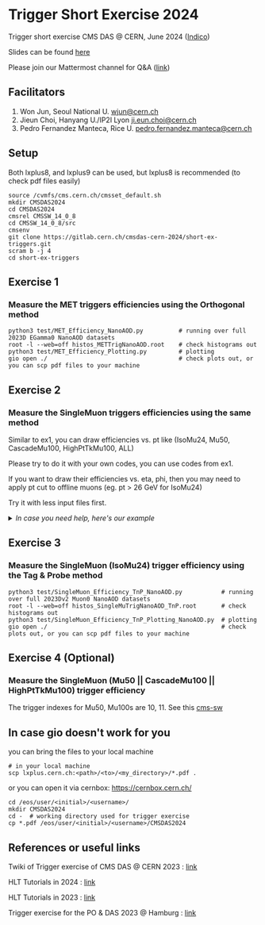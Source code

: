 # Trigger Short Exercise 2024
Trigger short exercise CMS DAS @ CERN, June 2024 ([Indico](https://indico.cern.ch/event/1388937/))

Slides can be found [here](https://docs.google.com/presentation/d/1QEnsiFPUbY2XtM92Q7x1YLCQcJLH7vEjxXImIo_vR5s/edit#slide=id.g2e2500f5b74_0_138)

Please join our Mattermost channel for Q&A ([link](https://mattermost.web.cern.ch/cmsdas24/channels/short-ex-triggers))

## Facilitators
1. Won Jun, Seoul National U. [wjun@cern.ch](mailto:won.jun@cern.ch)
2. Jieun Choi, Hanyang U./IP2I Lyon [ji.eun.choi@cern.ch](mailto:ji.eun.choi@cern.ch)
3. Pedro Fernandez Manteca, Rice U. [pedro.fernandez.manteca@cern.ch](mailto:pedro.fernandez.manteca@cern.ch)

## Setup
Both lxplus8, and lxplus9 can be used, but lxplus8 is recommended (to check pdf files easily)
```    
source /cvmfs/cms.cern.ch/cmsset_default.sh
mkdir CMSDAS2024
cd CMSDAS2024
cmsrel CMSSW_14_0_8
cd CMSSW_14_0_8/src
cmsenv
git clone https://gitlab.cern.ch/cmsdas-cern-2024/short-ex-triggers.git
scram b -j 4
cd short-ex-triggers
```

## Exercise 1
### Measure the MET triggers efficiencies using the Orthogonal method
```
python3 test/MET_Efficiency_NanoAOD.py          # running over full 2023D EGamma0 NanoAOD datasets
root -l --web=off histos_METTrigNanoAOD.root    # check histograms out
python3 test/MET_Efficiency_Plotting.py         # plotting
gio open ./                                     # check plots out, or you can scp pdf files to your machine
```

## Exercise 2
### Measure the SingleMuon triggers efficiencies using the same method
Similar to ex1, you can draw efficiencies vs. pt like (IsoMu24, Mu50, CascadeMu100, HighPtTkMu100, ALL)

Please try to do it with your own codes, you can use codes from ex1.

If you want to draw their efficiencies vs. eta, phi, then you may need to apply pt cut to offline muons (eg. pt > 26 GeV for IsoMu24)

Try it with less input files first.


<details>
    <summary><i>In case you need help, here's our example</i></summary>

```
python3 test/SingleMuon_Efficiency_NanoAOD_answerEx2.py   # running over partial 2023D EGamma0 NanoAOD datasets
root -l --web=off histos_SingleMuTrigNanoAOD.root         # check histograms out
python3 test/SingleMuon_Efficiency_Plotting_answerEx2.py  # plotting
gio open ./                                               # check plots out, or you can scp pdf files to your machine
```
</details>

## Exercise 3
### Measure the SingleMuon (IsoMu24) trigger efficiency using the Tag & Probe method
```
python3 test/SingleMuon_Efficiency_TnP_NanoAOD.py           # running over full 2023Dv2 Muon0 NanoAOD datasets
root -l --web=off histos_SingleMuTrigNanoAOD_TnP.root       # check histograms out
python3 test/SingleMuon_Efficiency_TnP_Plotting_NanoAOD.py  # plotting
gio open ./                                                 # check plots out, or you can scp pdf files to your machine
```

## Exercise 4 (Optional)
### Measure the SingleMuon (Mu50 || CascadeMu100 || HighPtTkMu100) trigger efficiency
The trigger indexes for Mu50, Mu100s are 10, 11. See this [cms-sw](https://github.com/cms-sw/cmssw/blob/master/PhysicsTools/NanoAOD/python/triggerObjects_cff.py#L109-L131)

## In case gio doesn't work for you
you can bring the files to your local machine
```
# in your local machine
scp lxplus.cern.ch:<path>/<to>/<my_directory>/*.pdf .
```
or you can open it via cernbox: https://cernbox.cern.ch/
```
cd /eos/user/<initial>/<username>/
mkdir CMSDAS2024
cd -  # working directory used for trigger exercise
cp *.pdf /eos/user/<initial>/<username>/CMSDAS2024
```

## References or useful links
Twiki of Trigger exercise of CMS DAS @ CERN 2023 : [link](https://twiki.cern.ch/twiki/bin/viewauth/CMS/SWGuideCMSDataAnalysisSchoolCERN2023TriggerExercise)

HLT Tutorials in 2024 : [link](https://indico.cern.ch/event/1344500/)

HLT Tutorials in 2023 : [link](https://indico.cern.ch/event/1238936/)

Trigger exercise for the PO & DAS 2023 @ Hamburg : [link](https://gitlab.cern.ch/cms-analysis/cmsdas/dpg/trigger-exercise)
